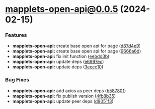 # mapplets-open-api@0.0.5 (2024-02-15)

### Features

* **mapplets-open-api:** create base open api for page ([d87d4e9](https://github.com/mapplesorg/mapplets/commit/d87d4e973360846b44b3b9c723cf282324d7dbf5))
* **mapplets-open-api:** create base open api for page ([9666a6d](https://github.com/mapplesorg/mapplets/commit/9666a6da6334f9acd7abd79ee8a160ea0667eaa9))
* **mapplets-open-api:** fix init function ([eebdd3b](https://github.com/mapplesorg/mapplets/commit/eebdd3bbc0b4aa412d2eba011c9a39d3279e5f65))
* **mapplets-open-api:** update deps ([e6997ec](https://github.com/mapplesorg/mapplets/commit/e6997ec4dcd776a13310090ed452cb7542b7cd2e))
* **mapplets-open-api:** update deps ([3eecc10](https://github.com/mapplesorg/mapplets/commit/3eecc108b193fb6a0533274febeae08d1aeed415))


### Bug Fixes

* **mapplets-open-api:** add axios as peer deps ([b587801](https://github.com/mapplesorg/mapplets/commit/b5878015a21914fbe81e9a7cf002bf911c5b1b49))
* **mapplets-open-api:** fix publish version ([4fb8b35](https://github.com/mapplesorg/mapplets/commit/4fb8b355f00779907a5713644ac0785ff3b50bb4))
* **mapplets-open-api:** update peer deps ([d8051f3](https://github.com/mapplesorg/mapplets/commit/d8051f35f2bd8500b28d3c5ca4548d7564d001e3))

